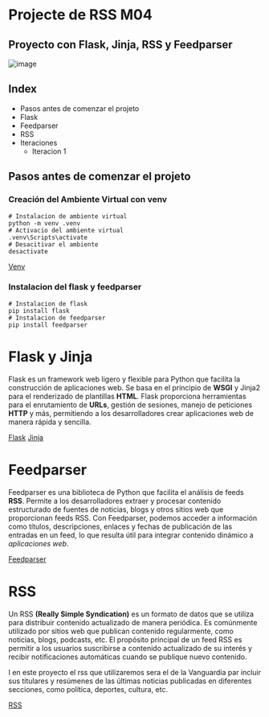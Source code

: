 # Projecte de RSS M04
## Proyecto con Flask, Jinja, RSS y Feedparser
![image](https://github.com/Domeneccc/FlaskM04/assets/165904493/cf810448-58e5-4973-b5b1-257964963fb6)

## Index
* Pasos antes de comenzar el projeto
* Flask
* Feedparser
* RSS
* Iteraciones
  - Iteracion 1


## Pasos antes de comenzar el projeto
### Creación del Ambiente Virtual con venv
```
# Instalacion de ambiente virtual
python -m venv .venv
# Activacio del ambiente virtual
.venv\Scripts\activate
# Desacitivar el ambiente
desactivate
```
[Venv](https://marketplace.visualstudio.com/items?itemName=donjayamanne.python-environment-manager)

### Instalacion del flask y feedparser
```
# Instalacion de flask
pip install flask
# Instalacion de feedparser
pip install feedparser
```

# Flask y Jinja

Flask es un framework web ligero y flexible para Python que facilita la construcción de aplicaciones web. Se basa en el principio de **WSGI**  y Jinja2 para el renderizado de plantillas **HTML**. Flask proporciona herramientas para el enrutamiento de **URLs**, gestión de sesiones, manejo de peticiones **HTTP** y más, permitiendo a los desarrolladores crear aplicaciones web de manera rápida y sencilla.

[Flask](https://flask.palletsprojects.com/en/3.0.x/)
[Jinja](https://jinja.palletsprojects.com/en/3.1.x/)

# Feedparser

Feedparser es una biblioteca de Python que facilita el análisis de feeds **RSS**. Permite a los desarrolladores extraer y procesar contenido estructurado de fuentes de noticias, blogs y otros sitios web que proporcionan feeds RSS. Con Feedparser, podemos acceder a información como títulos, descripciones, enlaces y fechas de publicación de las entradas en un feed, lo que resulta útil para integrar contenido dinámico a *aplicaciones web*.

[Feedparser](https://feedparser.readthedocs.io/en/latest/)



# RSS

Un RSS **(Really Simple Syndication)** es un formato de datos que se utiliza para distribuir contenido actualizado de manera periódica. Es comúnmente utilizado por sitios web que publican contenido regularmente, como noticias, blogs, podcasts, etc. El propósito principal de un feed RSS es permitir a los usuarios suscribirse a contenido actualizado de su interés y recibir notificaciones automáticas cuando se publique nuevo contenido.

I en este proyecto el rss que utilizaremos sera el de la Vanguardia par incluir sus titulares y resúmenes de las últimas noticias publicadas en diferentes secciones, como política, deportes, cultura, etc.

[RSS](https://www.lavanguardia.com/rss)





